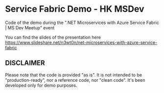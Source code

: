
# Service Fabric Demo - HK MSDev
Code of the demo during the ".NET Microservices with Azure Service Fabric | MS Dev Meetup" event

You can find the slides of the presentation here https://www.slideshare.net/n3wt0n/net-microservices-with-azure-service-fabric

## DISCLAIMER
Please note that the code is provided "as is".
It is not intended to be "production-ready", nor a reference code, nor "clean code". It's been developed only for demo purposes.
